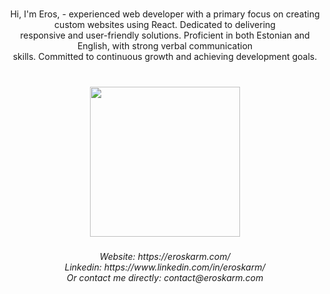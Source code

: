 <br clear="both">

<p align="center">Hi, I'm Eros, - experienced web developer with a primary focus on creating custom websites using React. Dedicated to delivering<br>responsive and user-friendly solutions. Proficient in both Estonian and English, with strong verbal communication<br>skills. Committed to continuous growth and achieving development goals.</p>

###

<br clear="both">

<div align="center">
  <img height="240" src="https://i.postimg.cc/TwtdPT4Q/linkedinbanner.jpg"  />
</div>

###

<h6 align="center">Website: https://eroskarm.com/<br>Linkedin: https://www.linkedin.com/in/eroskarm/<br>Or contact me directly: contact@eroskarm.com</h6>

###
